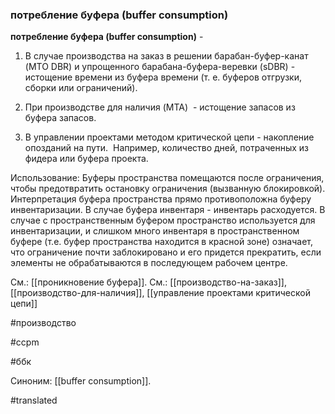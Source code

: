 ### потребление буфера (buffer consumption)

**потребление буфера (buffer consumption)** -

1. В случае производства на заказ в решении барабан-буфер-канат (MTO DBR) и упрощенного барабана-буфера-веревки (sDBR) - истощение времени из буфера времени (т. е. буферов отгрузки, сборки или ограничений).

2. При производстве для наличия (MTA)  - истощение запасов из буфера запасов.

3. В управлении проектами методом критической цепи - накопление опозданий на пути.  Например, количество дней, потраченных из фидера или буфера проекта.

Использование: Буферы пространства помещаются после ограничения, чтобы предотвратить остановку ограничения (вызванную блокировкой). Интерпретация буфера пространства прямо противоположна буферу инвентаризации. В случае буфера инвентаря - инвентарь расходуется. В случае с пространственным буфером пространство используется для инвентаризации, и слишком много инвентаря в пространственном буфере (т.е. буфер пространства находится в красной зоне) означает, что ограничение почти заблокировано и его придется прекратить, если элементы не обрабатываются в последующем рабочем центре.

См.: [[проникновение буфера]]. 
См.: [[производство-на-заказ]], [[производство-для-наличия]], [[управление проектами критической цепи]] 

#производство

#ccpm

#ббк

Синоним: [[buffer consumption]].

#translated
